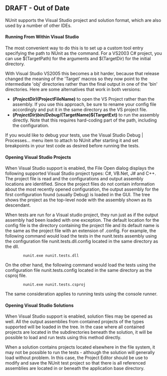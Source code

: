 ## DRAFT - Out of Date

NUnit supports the Visual Studio project and solution format, which are also 
used by a number of other IDEs.

#### Running From Within Visual Studio

The most convenient way to do this is to set up a custom tool entry specifying the path to 
NUnit as the command. For a VS2003 C# project, you can use $(TargetPath) for the arguments and
$(TargetDir) for the initial directory. 

With Visual Studio VS2005 this becomes a bit harder, because that release changed the
meaning of the 'Target' macros so they now point to the intermediate 'obj' directories rather
than the final output in one of the 'bin' directories. Here are some alternatives that
work in both versions:
 * **$(ProjectDir)$(ProjectFileName)** to open the VS Project rather than the assembly.
    If you use this approach, be sure to rename your config file accordingly and put it
	in the same directory as the VS project file.
 * **$(ProjectDir)bin/Debug/$(TargetName)$(TargetExt)** to run the assembly directly.
    Note that this requires hard-coding part of the path, including the configuration.

If you would like to debug your tests, use the Visual Studio
Debug | Processes… menu item to attach to NUnit after starting it and set breakpoints in
your test code as desired before running the tests.

#### Opening Visual Studio Projects

When Visual Studio support is enabled, the File Open dialog displays the following supported
Visual Studio project types: C#, VB.Net, J# and C++. The project file is read and the
configurations and output assembly locations are identified. Since the project files do not contain
information about the most recently opened configuration, the output assembly for the first
configuration found (usually Debug) is loaded in the GUI. The tree shows the project as the top-level
node with the assembly shown as its descendant.

When tests are run for a Visual studio project, they run just as if the output assembly had been
loaded with one exception. The default location for the config file is the directory containing the
project file and its default name is the same as the project file with an extension of .config.
For example, the following command would load the tests in the nunit.tests assembly using the
configuration file nunit.tests.dll.config located in the same directory as the dll.
```
        nunit.exe nunit.tests.dll
```
On the other hand, the following command would load the tests using the configuration file
nunit.tests.config located in the same directory as the csproj file.
```
        nunit.exe nunit.tests.csproj
```
The same consideration applies to running tests using the console runner.

#### Opening Visual Studio Solutions

When Visual Studio support is enabled, solution files may be opened as well. All the output
assemblies from contained projects of the types supported will be loaded in the tree. In the case
where all contained projects are located in the subdirectories beneath the solution, it will be
possible to load and run tests using this method directly.

When a solution contains projects located elsewhere in the file system, it may not be possible to
run the tests - although the solution will generally load without problem. In this case, the Project
Editor should be use to modify and save the NUnit test project so that there is all referenced
assemblies are located in or beneath the application base directory.
